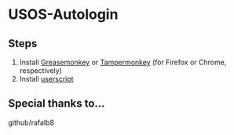 # USOS-Autologin

## Steps

1. Install [Greasemonkey](https://addons.mozilla.org/en-US/firefox/addon/greasemonkey/) or [Tampermonkey](https://chrome.google.com/webstore/detail/tampermonkey/dhdgffkkebhmkfjojejmpbldmpobfkfo) (for Firefox or Chrome, respectively)
2. Install [userscript](https://github.com/skalermo/USOS-Autologin/raw/master/pw_cas_autologin.user.js)

## Special thanks to...
github/rafalb8
